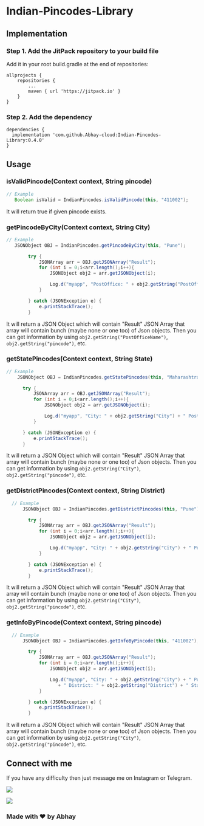 
# Indian-Pincodes-Library

## Implementation

### Step 1. Add the JitPack repository to your build file

Add it in your root build.gradle at the end of repositories:

	allprojects {
		repositories {
			...
			maven { url 'https://jitpack.io' }
		}
	}

  ### Step 2. Add the dependency


	dependencies {
      implementation 'com.github.Abhay-cloud:Indian-Pincodes-Library:0.4.0'
	}
    


## Usage

### isValidPincode(Context context, String pincode)
```java
// Example
   Boolean isValid = IndianPincodes.isValidPincode(this, "411002");
  ```
  It will return true if given pincode exists.

### getPincodeByCity(Context context, String City)
```java
// Example
   JSONObject OBJ = IndianPincodes.getPincodeByCity(this, "Pune");

        try {
            JSONArray arr = OBJ.getJSONArray("Result");
            for (int i = 0;i<arr.length();i++){
                JSONObject obj2 = arr.getJSONObject(i);

                Log.d("myapp", "PostOffice: " + obj2.getString("PostOfficeName") + " Pincode " + obj2.getString("pincode"));
            }

        } catch (JSONException e) {
            e.printStackTrace();
        }
  ```
  It will return a JSON Object which will contain "Result" JSON Array
  that array will contain bunch (maybe none or one too) of Json objects.
  Then you can get information by using `obj2.getString("PostOfficeName")`, `obj2.getString("pincode")`, etc.

  ### getStatePincodes(Context context, String State)
  ```java
  // Example
      JSONObject OBJ = IndianPincodes.getStatePincodes(this, "Maharashtra");

        try {
            JSONArray arr = OBJ.getJSONArray("Result");
            for (int i = 0;i<arr.length();i++){
                JSONObject obj2 = arr.getJSONObject(i);

                Log.d("myapp", "City: " + obj2.getString("City") + " PostOffice: " + obj2.getString("PostOfficeName") + " Pincode " + obj2.getString("pincode"));
            }

        } catch (JSONException e) {
            e.printStackTrace();
        }
  ```
  It will return a JSON Object which will contain "Result" JSON Array that array will contain bunch (maybe none or one too) of Json objects. 
  Then you can get information by using `obj2.getString("City")`, `obj2.getString("pincode")`, etc.

### getDistrictPincodes(Context context, String District)
```java
  // Example
      JSONObject OBJ = IndianPincodes.getDistrictPincodes(this, "Pune");

        try {
            JSONArray arr = OBJ.getJSONArray("Result");
            for (int i = 0;i<arr.length();i++){
                JSONObject obj2 = arr.getJSONObject(i);

                Log.d("myapp", "City: " + obj2.getString("City") + " PostOffice: " + obj2.getString("PostOfficeName") + " Pincode " + obj2.getString("pincode"));
            }

        } catch (JSONException e) {
            e.printStackTrace();
        }
  ```
  It will return a JSON Object which will contain "Result" JSON Array that array will contain bunch (maybe none or one too) of Json objects. 
  Then you can get information by using `obj2.getString("City")`, `obj2.getString("pincode")`, etc.

### getInfoByPincode(Context context, String pincode)
```java
  // Example
      JSONObject OBJ = IndianPincodes.getInfoByPincode(this, "411002");

        try {
            JSONArray arr = OBJ.getJSONArray("Result");
            for (int i = 0;i<arr.length();i++){
                JSONObject obj2 = arr.getJSONObject(i);

                Log.d("myapp", "City: " + obj2.getString("City") + " PostOffice: " + obj2.getString("PostOfficeName") + " Pincode " + obj2.getString("pincode")
                   + " District: " + obj2.getString("District") + " State: " + obj2.getString("State"));
            }

        } catch (JSONException e) {
            e.printStackTrace();
        }
  ```
  It will return a JSON Object which will contain "Result" JSON Array that array will contain bunch (maybe none or one too) of Json objects. 
  Then you can get information by using `obj2.getString("City")`, `obj2.getString("pincode")`, etc.


## Connect with me

If you have any difficulty then just message me on Instagram or Telegram.

[![](https://img.shields.io/badge/Instagram-E4405F?style=for-the-badge&logo=instagram&logoColor=white)](https://www.instagram.com/its_sn_abhay/)

[![](https://img.shields.io/badge/Telegram-2CA5E0?style=for-the-badge&logo=telegram&logoColor=white)](https://t.me/abhaycloud)



### Made with ❤️ by Abhay

